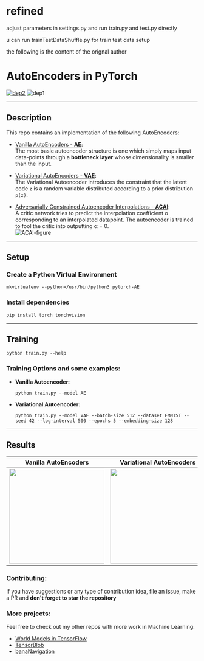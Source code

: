 # refined

adjust parameters in settings.py
and run train.py and test.py directly

u can run trainTestDataShuffle.py for train test data setup

the following is the content of the orignal author

# AutoEncoders in PyTorch

[![dep2](https://img.shields.io/badge/PyTorch-0.4.1-orange.svg)](https://pytorch.org/)
![dep1](https://img.shields.io/badge/Status-Work--in--Progress-brightgreen.svg)

-------------------------

## Description

This repo contains an implementation of the following AutoEncoders:

* [Vanilla AutoEncoders - **AE**](http://ufldl.stanford.edu/tutorial/unsupervised/Autoencoders/): </br>
  The most basic autoencoder structure is one which simply maps input data-points through a __bottleneck layer__ whose dimensionality is smaller than the input.

* [Variational AutoEncoders - **VAE**](https://arxiv.org/pdf/1606.05908): </br>
  The Variational Autoencoder introduces the constraint
that the latent code `z` is a random variable distributed according to a prior distribution `p(z)`.

* [Adversarially Constrained Autoencoder Interpolations - **ACAI**](https://arxiv.org/pdf/1807.07543):</br>
A critic network tries to predict the interpolation coefficient α corresponding to an interpolated datapoint. The autoencoder is
trained to fool the critic into outputting α = 0.</br>
![ACAI-figure](assets/ACAI-figure.png)

-------------------------

## Setup

### Create a Python Virtual Environment
```
mkvirtualenv --python=/usr/bin/python3 pytorch-AE
```

###  Install dependencies
```
pip install torch torchvision
```

-------------------------

## Training
```
python train.py --help
```

### Training Options and some examples:

* **Vanilla Autoencoder:**
  ```
  python train.py --model AE
  ```

* **Variational Autoencoder:**
  ```
  python train.py --model VAE --batch-size 512 --dataset EMNIST --seed 42 --log-interval 500 --epochs 5 --embedding-size 128
  ```

-------------------------

## Results

| Vanilla AutoEncoders       |  Variational AutoEncoders  | ACAI          |
|------------------------- |------------------------- | --------------------|
| <img src="assets/interpolations_AE.png" width="250" height="250" />  | <img src="assets/interpolations_VAE_2.png" width="250" height="250" /> | <img src="assets/interpolations_ACAI.png" width="250" height="250" />|



### Contributing:
If you have suggestions or any type of contribution idea, file an issue, make a PR
and **don't forget to star the repository**

### More projects:
Feel free to check out my other repos with more work in Machine Learning:

* [World Models in TensorFlow](https://github.com/dariocazzani/World-Models-TensorFlow)
* [TensorBlob](https://github.com/dariocazzani/TensorBlob)
* [banaNavigation](https://github.com/dariocazzani/banaNavigation)
